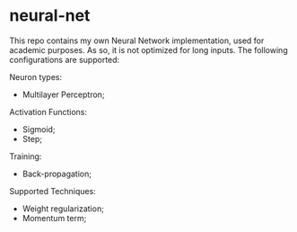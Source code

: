 # neural-net

This repo contains my own Neural Network implementation, used for academic purposes. As so, it is not optimized for long inputs.
The following configurations are supported:

Neuron types:
- Multilayer Perceptron;

Activation Functions:
- Sigmoid;
- Step;

Training:
- Back-propagation;

Supported Techniques:
- Weight regularization;
- Momentum term; 

